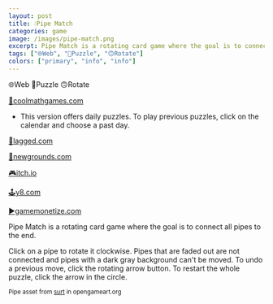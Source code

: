 ```yaml
---
layout: post
title: 💧Pipe Match
categories: game
image: /images/pipe-match.png
excerpt: Pipe Match is a rotating card game where the goal is to connect all pipes to the end.
tags: ["🌐Web", "🧩Puzzle", "🙃Rotate"]
colors: ["primary", "info", "info"]
---
```


<span class="badge badge-primary">🌐Web</span>
<span class="badge badge-info">🧩Puzzle</span>
<span class="badge badge-info">🙃Rotate</span>

<a href="https://www.coolmathgames.com/0-daily-pipe-match" class="btn btn-primary btn-lg">🧮coolmathgames.com</a>
- This version offers daily puzzles. To play previous puzzles, click on the calendar and choose a past day.

<a href="https://lagged.com/play/6142/" class="btn btn-primary btn-lg">🎯lagged.com</a>

<a href="https://www.newgrounds.com/portal/view/861345" class="btn btn-primary btn-lg">🎨newgrounds.com</a>

<a href="https://sublevelgames.itch.io/pipe-match" class="btn btn-primary btn-lg">🎮itch.io</a>

<a href="https://y8.com/games/pipe_match" class="btn btn-primary btn-lg">🕹️y8.com</a>

<a href="https://html5.gamemonetize.co/pyke54t83mxkyomgt8bi4pz51rgkymi3/" class="btn btn-primary btn-lg">▶️gamemonetize.com</a>

Pipe Match is a rotating card game where the goal is to connect all pipes to the end.

Click on a pipe to rotate it clockwise. Pipes that are faded out are not connected and pipes with a dark gray background can't be moved. To undo a previous move, click the rotating arrow button. To restart the whole puzzle, click the arrow in the circle.

<small>Pipe asset from [surt](https://opengameart.org/users/surt) in opengameart.org</small>